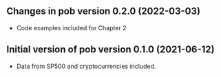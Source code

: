 ## Changes in pob version 0.2.0 (2022-03-03)

* Code examples included for Chapter 2


## Initial version of pob version 0.1.0 (2021-06-12)

* Data from SP500 and cryptocurrencies included.
